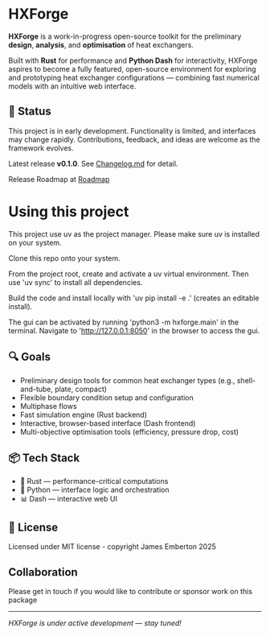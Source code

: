 # HXForge

**HXForge** is a work-in-progress open-source toolkit for the preliminary **design**, **analysis**, and **optimisation** of heat exchangers.

Built with **Rust** for performance and **Python Dash** for interactivity, HXForge aspires to become a fully featured, open-source environment for exploring and prototyping heat exchanger configurations — combining fast numerical models with an intuitive web interface.

## 🚧 Status

This project is in early development. Functionality is limited, and interfaces may change rapidly. Contributions, feedback, and ideas are welcome as the framework evolves.

Latest release **v0.1.0**. See [Changelog.md](./Changelog.md) for detail.

Release Roadmap at [Roadmap](./Roadmap.md)

# Using this project

This project use uv as the project manager. Please make sure uv is installed on your system.

Clone this repo onto your system.

From the project root, create and activate a uv virtual environment. Then use 'uv sync' to install all dependencies.

Build the code and install locally with 'uv pip install -e .' (creates an editable install).

The gui can be activated by running 'python3 -m hxforge.main' in the terminal. Navigate to 'http://127.0.0.1:8050' in the browser to access the gui.

## 🔍 Goals

- Preliminary design tools for common heat exchanger types (e.g., shell-and-tube, plate, compact)
- Flexible boundary condition setup and configuration
- Multiphase flows
- Fast simulation engine (Rust backend)
- Interactive, browser-based interface (Dash frontend)
- Multi-objective optimisation tools (efficiency, pressure drop, cost)

## 📦 Tech Stack

- 🦀 Rust — performance-critical computations
- 🐍 Python — interface logic and orchestration
- 📊 Dash — interactive web UI

## 📌 License

Licensed under MIT license - copyright James Emberton 2025

## Collaboration

Please get in touch if you would like to contribute or sponsor work on this package

---

*HXForge is under active development — stay tuned!*
